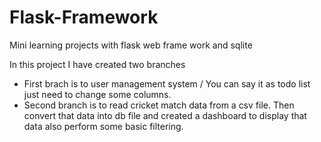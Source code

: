 # Flask-Framework
Mini learning projects with flask web frame work and sqlite

In this project I have created two branches
- First brach is to user management system / You can say it as todo list just need to change some columns.
- Second branch is to read cricket match data from a csv file. Then convert that data into db file and created a dashboard to display that data also perform some basic filtering.
